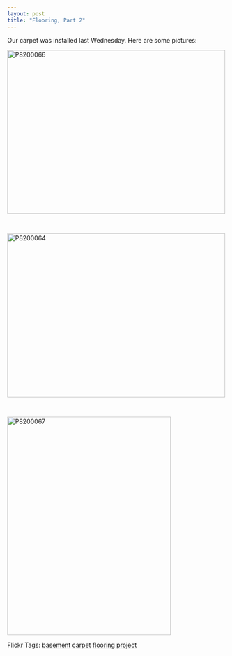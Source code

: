 ```yaml
---
layout: post
title: "Flooring, Part 2"
---
```


<p>Our carpet was installed last Wednesday.  Here are some pictures:</p>
<p><a href="http://www.flickr.com/photos/kindohm/1181342191/" title="Photo Sharing"><img border="0" src="http://farm2.static.flickr.com/1401/1181342191_785a4bd74b.jpg" width="500" height="375" alt="P8200066" /></a></p>
<br /> 
<p><a href="http://www.flickr.com/photos/kindohm/1182201090/" title="Photo Sharing"><img border="0" src="http://farm2.static.flickr.com/1056/1182201090_0da8fa395b.jpg" width="500" height="375" alt="P8200064" /></a></p>
<br /> 
<p><a href="http://www.flickr.com/photos/kindohm/1181342105/" title="Photo Sharing"><img border="0" src="http://farm2.static.flickr.com/1165/1181342105_9d152e79a7.jpg" width="375" height="500" alt="P8200067" /></a></p>
  
<div class="tags" id="0767317B-992E-4b12-91E0-4F059A8CECA8:3ad99670-a061-44e7-807a-6596330802a8" s="">Flickr Tags: <a href="http://flickr.com/photos/tags/basement" rel="tag" target="_blank">basement</a> <a href="http://flickr.com/photos/tags/carpet" rel="tag" target="_blank">carpet</a> <a href="http://flickr.com/photos/tags/flooring" rel="tag" target="_blank">flooring</a> <a href="http://flickr.com/photos/tags/project" rel="tag" target="_blank">project</a></div> 
